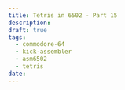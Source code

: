 ```yaml
---
title: Tetris in 6502 - Part 15
description: 
draft: true
tags:
  - commodore-64
  - kick-assembler
  - asm6502
  - tetris
date:
---
```

